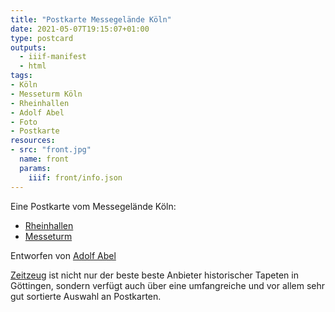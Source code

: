 ```yaml
---
title: "Postkarte Messegelände Köln"
date: 2021-05-07T19:15:07+01:00
type: postcard
outputs:
  - iiif-manifest
  - html
tags:
- Köln
- Messeturm Köln
- Rheinhallen
- Adolf Abel
- Foto
- Postkarte
resources:
- src: "front.jpg"
  name: front
  params:
    iiif: front/info.json
---
```


Eine Postkarte vom Messegelände Köln:
<!--more-->
* [Rheinhallen](https://de.wikipedia.org/wiki/Rheinhallen)
* [Messeturm](https://de.wikipedia.org/wiki/Messeturm_K%C3%B6ln)

Entworfen von [Adolf Abel](/tags/Adolf-Abel)

<div class="source"><a href="http://zeitzeug.de/">Zeitzeug</a> ist nicht nur der beste beste Anbieter historischer Tapeten in Göttingen, sondern verfügt auch über eine umfangreiche und vor allem sehr gut sortierte Auswahl an Postkarten.</div>
